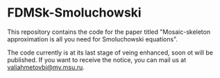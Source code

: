 # FDMSk-Smoluchowski
This repository contains the code for the paper titled "Mosaic-skeleton approximation is all you need for Smoluchowski equations".

The code currently is at its last stage of veing enhanced, soon ot will be published.
If you want to receive the notice, you can mail us at valiahmetovbi@my.msu.ru.
